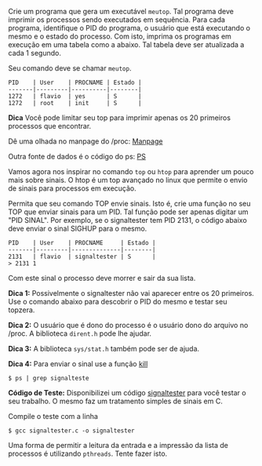 Crie um programa que gera um executável `meutop`. Tal programa deve imprimir os
processos sendo executados em sequência.  Para cada programa, identifique o PID
do programa, o usuário que está executando o mesmo e o estado do processo. Com
isto, imprima os programas em execução em uma tabela como a abaixo. Tal tabela
deve ser atualizada a cada 1 segundo.

Seu comando deve se chamar `meutop`.

```
PID    | User    | PROCNAME | Estado |
-------|---------|----------|--------|
1272   | flavio  | yes      | S      |
1272   | root    | init     | S      |
```

**Dica** Você pode limitar seu top para imprimir apenas os 20 primeiros
processos que encontrar.

Dê uma olhada no manpage do /proc:
[Manpage](http://man7.org/linux/man-pages/man5/proc.5.html)

Outra fonte de dados é o código do ps:
[PS](https://github.com/thlorenz/procps/blob/master/deps/procps/proc/readproc.c)

Vamos agora nos inspirar no comando `top` ou `htop` para aprender um pouco mais
sobre sinais. O htop é um top avançado no linux que permite o envio de sinais
para processos em execução.

Permita que seu comando TOP envie sinais. Isto é, crie uma função no seu TOP
que enviar sinais para um PID. Tal função pode ser apenas digitar um "PID
SINAL". Por exemplo, se o signaltester tem PID 2131, o código abaixo deve
enviar o sinal SIGHUP para o mesmo.

```
PID    | User    | PROCNAME     | Estado |
-------|---------|--------------|--------|
2131   | flavio  | signaltester | S      |
> 2131 1
```

Com este sinal o processo deve morrer e sair da sua lista.

**Dica 1:** Possivelmente o signaltester não vai aparecer entre os 20 primeiros.
Use o comando abaixo para descobrir o PID do mesmo e testar seu topzera.

**Dica 2:** O usuário que é dono do processo é o usuário dono do arquivo no /proc.
A biblioteca `dirent.h` pode lhe ajudar.

**Dica 3:** A biblioteca `sys/stat.h` também pode ser de ajuda.

**Dica 4:** Para enviar o sinal use a função [kill](https://linux.die.net/man/2/kill)

```
$ ps | grep signalteste
```

**Código de Teste:** Disponibilizei um código
[signaltester](https://github.com/flaviovdf/SO-2017-2/blob/master/tp1/signaltester/tester.c)
para você testar o seu trabalho. O mesmo faz um tratamento simples de sinais em
C.

Compile o teste com a linha

```
$ gcc signaltester.c -o signaltester
```

Uma forma de permitir a leitura da entrada e a impressão da lista de processos
é utilizando `pthreads`. Tente fazer isto.